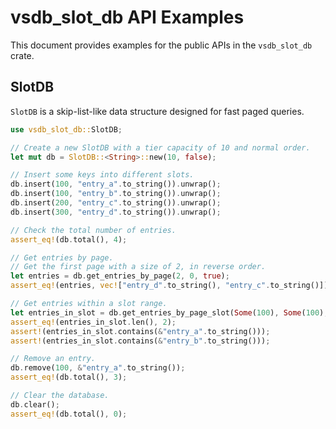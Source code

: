# vsdb_slot_db API Examples

This document provides examples for the public APIs in the `vsdb_slot_db` crate.

## SlotDB

`SlotDB` is a skip-list-like data structure designed for fast paged queries.

```rust
use vsdb_slot_db::SlotDB;

// Create a new SlotDB with a tier capacity of 10 and normal order.
let mut db = SlotDB::<String>::new(10, false);

// Insert some keys into different slots.
db.insert(100, "entry_a".to_string()).unwrap();
db.insert(100, "entry_b".to_string()).unwrap();
db.insert(200, "entry_c".to_string()).unwrap();
db.insert(300, "entry_d".to_string()).unwrap();

// Check the total number of entries.
assert_eq!(db.total(), 4);

// Get entries by page.
// Get the first page with a size of 2, in reverse order.
let entries = db.get_entries_by_page(2, 0, true);
assert_eq!(entries, vec!["entry_d".to_string(), "entry_c".to_string()]);

// Get entries within a slot range.
let entries_in_slot = db.get_entries_by_page_slot(Some(100), Some(100), 10, 0, false);
assert_eq!(entries_in_slot.len(), 2);
assert!(entries_in_slot.contains(&"entry_a".to_string()));
assert!(entries_in_slot.contains(&"entry_b".to_string()));

// Remove an entry.
db.remove(100, &"entry_a".to_string());
assert_eq!(db.total(), 3);

// Clear the database.
db.clear();
assert_eq!(db.total(), 0);
```
